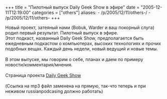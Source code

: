 +++
title = "Пилотный выпуск Daily Geek Show в эфире"
date = "2005-12-11T12:19:00"
categories = ["others"]
aliases:
    - /p/2005/12/11/others-/
    - /p/2005/12/11/others-
+++


Новый проект, затеяный нами (Bobuk, Warder и ваш покорный слуга) родил первый результат. Пилотный выпуск в эфире.<br/>Этот подкаст, названный Daily Geek Show, предполагается быть ежедневным подкастом о компьютерах,  высоких технологиях и прочих подобных вещах.  Каждый день недели, новый ведущий и новые темы.<br/><br/>В этом выпуске, мы говорим о себе, планах и даем по примеру новости/комментария/мнения.<br/><br/>Страница проекта <a href="http://dgs.russianpodcasting.ru">Daily Geek Show</a><br/><br/>(Ссылка на mp3 файл заменена на прямую, так-что теперь и при неживом russianpodcasing должно работать)